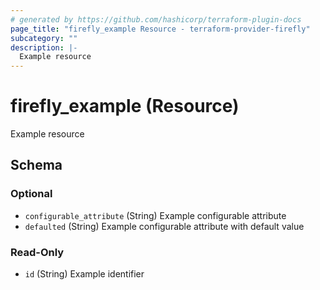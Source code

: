 ```yaml
---
# generated by https://github.com/hashicorp/terraform-plugin-docs
page_title: "firefly_example Resource - terraform-provider-firefly"
subcategory: ""
description: |-
  Example resource
---
```


# firefly_example (Resource)

Example resource



<!-- schema generated by tfplugindocs -->
## Schema

### Optional

- `configurable_attribute` (String) Example configurable attribute
- `defaulted` (String) Example configurable attribute with default value

### Read-Only

- `id` (String) Example identifier


